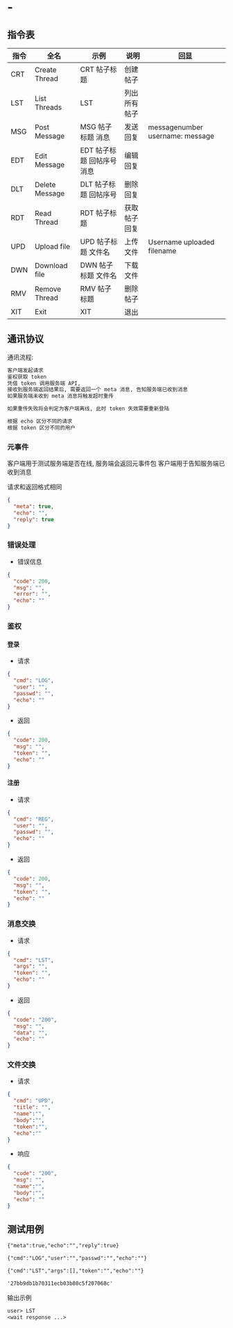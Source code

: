 # -

## 指令表

| 指令 | 全名           | 示例                       | 说明         | 回显                            |
| ---- | -------------- | -------------------------- | ------------ | ------------------------------- |
| CRT  | Create Thread  | CRT 帖子标题               | 创建帖子     |                                 |
| LST  | List Threads   | LST                        | 列出所有帖子 |                                 |
| MSG  | Post Message   | MSG 帖子标题 消息          | 发送回复     | messagenumber username: message |
| EDT  | Edit Message   | EDT 帖子标题 回帖序号 消息 | 编辑回复     |                                 |
| DLT  | Delete Message | DLT 帖子标题 回帖序号      | 删除回复     |                                 |
| RDT  | Read Thread    | RDT 帖子标题               | 获取帖子回复 |                                 |
| UPD  | Upload file    | UPD 帖子标题 文件名        | 上传文件     | Username uploaded filename      |
| DWN  | Download file  | DWN 帖子标题 文件名        | 下载文件     |                                 |
| RMV  | Remove Thread  | RMV 帖子标题               | 删除帖子     |                                 |
| XIT  | Exit           | XIT                        | 退出         |                                 |

## 通讯协议

通讯流程:

```txt
客户端发起请求
鉴权获取 token
凭借 token 调用服务端 API,
接收到服务端返回结果后, 需要返回一个 meta 消息, 告知服务端已收到消息
如果服务端未收到 meta 消息将触发超时重传

如果重传失败将会判定为客户端离线, 此时 token 失效需要重新登陆

根据 echo 区分不同的请求
根据 token 区分不同的用户
```

### 元事件

客户端用于测试服务端是否在线, 服务端会返回元事件包
客户端用于告知服务端已收到消息

请求和返回格式相同

```json
{
  "meta": true,
  "echo": "",
  "reply": true
}
```

### 错误处理

- 错误信息

```json
{
  "code": 200,
  "msg": "",
  "error": "",
  "echo": ""
}
```

### 鉴权

#### 登录

- 请求

```json
{
  "cmd": "LOG",
  "user": "",
  "passwd": "",
  "echo": ""
}
```

- 返回

```json
{
  "code": 200,
  "msg": "",
  "token": "",
  "echo": ""
}
```

#### 注册

- 请求

```json
{
  "cmd": "REG",
  "user": "",
  "passwd": "",
  "echo": ""
}
```

- 返回

```json
{
  "code": 200,
  "msg": "",
  "token": "",
  "echo": ""
}
```

### 消息交换

- 请求

```json
{
  "cmd": "LST",
  "args": "",
  "token": "",
  "echo": ""
}
```

- 返回

```json
{
  "code": "200",
  "msg": "",
  "data": "",
  "echo": ""
}
```

### 文件交换

- 请求

```json
{
  "cmd": "UPD",
  "title": "",
  "name":"",
  "body":"",
  "token":"",
  "echo":""
}
```

- 响应

```json
{
  "code": "200",
  "msg": "",
  "name":"",
  "body":"",
  "echo": ""
}
```

## 测试用例

```txt
{"meta":true,"echo":"","reply":true}

{"cmd":"LOG","user":"","passwd":"","echo":""}

{"cmd":"LST","args":[],"token":"","echo":""}

'27bb9db1b70311ecb03b80c5f207068c'
```

输出示例

```txt
user> LST
<wait response ...>
```
